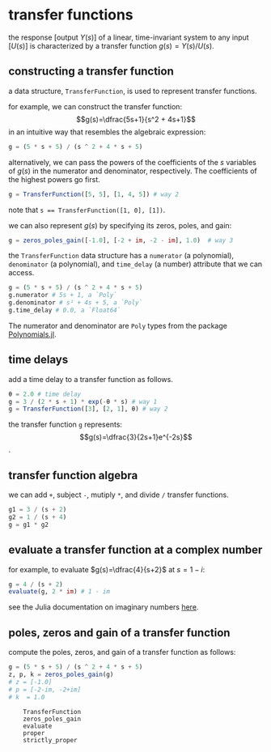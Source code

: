 # transfer functions

the response [output $Y(s)$] of a linear, time-invariant system to any input [$U(s)$] is characterized by a transfer function $g(s)=Y(s)/U(s)$.

## constructing a transfer function

a data structure, `TransferFunction`, is used to represent transfer functions.

for example, we can construct the transfer function:
$$g(s)=\dfrac{5s+1}{s^2 + 4s+1}$$
in an intuitive way that resembles the algebraic expression:

```julia
g = (5 * s + 5) / (s ^ 2 + 4 * s + 5)
```

alternatively, we can pass the powers of the coefficients of the $s$ variables of $g(s)$ in the numerator and denominator, respectively. The coefficients of the highest powers go first.
```julia
g = TransferFunction([5, 5], [1, 4, 5]) # way 2
```

note that `s == TransferFunction([1, 0], [1])`.

we can also represent $g(s)$ by specifying its zeros, poles, and gain:

```julia
g = zeros_poles_gain([-1.0], [-2 + im, -2 - im], 1.0)  # way 3
```

the `TransferFunction` data structure has a `numerator` (a polynomial), `denominator` (a polynomial), and `time_delay` (a number) attribute that we can access.

```julia
g = (5 * s + 5) / (s ^ 2 + 4 * s + 5)
g.numerator # 5s + 1, a `Poly`
g.denominator # s² + 4s + 5, a `Poly`
g.time_delay # 0.0, a `Float64`
```

The numerator and denominator are `Poly` types from the package [Polynomials.jl](https://github.com/JuliaMath/Polynomials.jl).

## time delays

add a time delay to a transfer function as follows. 

```julia
θ = 2.0 # time delay
g = 3 / (2 * s + 1) * exp(-θ * s) # way 1
g = TransferFunction([3], [2, 1], θ) # way 2
```

the transfer function `g` represents:
$$g(s)=\dfrac{3}{2s+1}e^{-2s}$$.

## transfer function algebra

we can add `+`, subject `-`, mutiply `*`, and divide `/` transfer functions.

```julia
g1 = 3 / (s + 2)
g2 = 1 / (s + 4)
g = g1 * g2
```

## evaluate a transfer function at a complex number

for example, to evaluate $g(s)=\dfrac{4}{s+2}$ at $s=1-i$:
```julia
g = 4 / (s + 2)
evaluate(g, 2 * im) # 1 - im
```
see the Julia documentation on imaginary numbers [here](https://docs.julialang.org/en/v1/manual/complex-and-rational-numbers/).

## poles, zeros and gain of a transfer function

compute the poles, zeros, and gain of a transfer function as follows:

```julia
g = (5 * s + 5) / (s ^ 2 + 4 * s + 5)
z, p, k = zeros_poles_gain(g)
# z = [-1.0]
# p = [-2-im, -2+im]
# k  = 1.0
```

```@docs
    TransferFunction
    zeros_poles_gain
    evaluate
    proper
    strictly_proper
```
